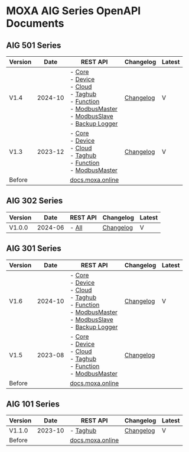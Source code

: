 # MOXA AIG Series OpenAPI Documents

## AIG 501 Series
| Version | Date | REST API  | Changelog | Latest |
|  ----  | ----  | ----  | ----  | ----  |
| V1.4| 2024-10 |- [Core](https://TPE-TIGER.github.io/AIG501/V1.4.0/core/#)<br />- [Device](https://TPE-TIGER.github.io/AIG501/V1.4.0/device/#)<br />- [Cloud](https://TPE-TIGER.github.io/AIG501/V1.4.0/cloud/#)<br />- [Taghub](https://TPE-TIGER.github.io/AIG501/V1.4.0/taghub/#)<br />- [Function](https://TPE-TIGER.github.io/AIG501/V1.4.0/function/#)<br />- [ModbusMaster](https://TPE-TIGER.github.io/AIG501/V1.4.0/modbusmaster/#)<br />- [ModbusSlave](https://TPE-TIGER.github.io/AIG501/V1.4.0/modbusslave/#)<br />- [Backup Logger](https://TPE-TIGER.github.io/AIG501/V1.4.0/taggregate/#) | [Changelog](https://github.com/TPE-TIGER/TPE-TIGER.github.io/blob/main/AIG501/CHANGELOG.md) | V |
| V1.3| 2023-12 |- [Core](https://TPE-TIGER.github.io/AIG501/V1.3.0/core/#)<br />- [Device](https://TPE-TIGER.github.io/AIG501/V1.3.0/device/#)<br />- [Cloud](https://TPE-TIGER.github.io/AIG501/V1.3.0/cloud/#)<br />- [Taghub](https://TPE-TIGER.github.io/AIG501/V1.3.0/taghub/#)<br />- [Function](https://TPE-TIGER.github.io/AIG501/V1.3.0/function/#)<br />- [ModbusMaster](https://TPE-TIGER.github.io/AIG501/V1.3.0/modbusmaster/#) | [Changelog](https://github.com/TPE-TIGER/TPE-TIGER.github.io/blob/main/AIG501/CHANGELOG.md) | V |
| Before | | [docs.moxa.online](https://docs.moxa.online/) | | |

## AIG 302 Series
| Version | Date | REST API  | Changelog | Latest |
|  ----  | ----  | ----  | ----  | ----  |
| V1.0.0 | 2024-06 |- [All](https://TPE-TIGER.github.io/AIG302/V1.0.0/#) | [Changelog](https://github.com/TPE-TIGER/TPE-TIGER.github.io/blob/main/AIG302/CHANGELOG.md) | V |

## AIG 301 Series
| Version | Date | REST API  | Changelog | Latest |
|  ----  | ----  | ----  | ----  | ----  |
| V1.6| 2024-10 |- [Core](https://TPE-TIGER.github.io/AIG301/V1.6/core/#)<br />- [Device](https://TPE-TIGER.github.io/AIG301/V1.6/device/#)<br />- [Cloud](https://TPE-TIGER.github.io/AIG301/V1.6/cloud/#)<br />- [Taghub](https://TPE-TIGER.github.io/AIG301/V1.6/taghub/#)<br />- [Function](https://TPE-TIGER.github.io/AIG301/V1.6/function/#)<br />- [ModbusMaster](https://TPE-TIGER.github.io/AIG301/V1.6/modbusmaster/#)<br />- [ModbusSlave](https://TPE-TIGER.github.io/AIG301/V1.6/modbusslave/#)<br />- [Backup Logger](https://TPE-TIGER.github.io/AIG301/V1.6/taggregate/#) | [Changelog](https://github.com/TPE-TIGER/TPE-TIGER.github.io/blob/main/AIG301/CHANGELOG.md) | V |
| V1.5| 2023-08 |- [Core](https://TPE-TIGER.github.io/AIG301/V1.5/core/#)<br />- [Device](https://TPE-TIGER.github.io/AIG301/V1.5/device/#)<br />- [Cloud](https://TPE-TIGER.github.io/AIG301/V1.5/cloud/#)<br />- [Taghub](https://TPE-TIGER.github.io/AIG301/V1.5/taghub/#)<br />- [Function](https://TPE-TIGER.github.io/AIG301/V1.5/function/#)<br />- [ModbusMaster](https://TPE-TIGER.github.io/AIG301/V1.5/modbusmaster/#) | [Changelog](https://github.com/TPE-TIGER/TPE-TIGER.github.io/blob/main/AIG301/CHANGELOG.md)
| Before | | [docs.moxa.online](https://docs.moxa.online/) | | |

## AIG 101 Series
| Version | Date | REST API  | Changelog | Latest |
|  ----  | ----  | ----  | ----  | ----  |
| V1.1.0| 2023-10 |- [Taghub](https://TPE-TIGER.github.io/AIG101/V1.1.0/taghub/#) | [Changelog](https://github.com/TPE-TIGER/TPE-TIGER.github.io/blob/main/AIG101/CHANGELOG.md) | V |
| Before | | [docs.moxa.online](https://docs.moxa.online/) | | |

